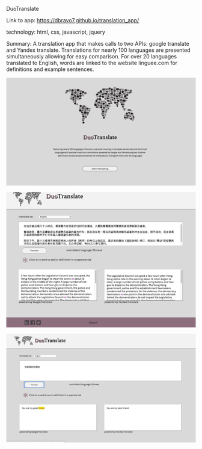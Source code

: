DuoTranslate 

Link to app: https://dbravo7.github.io/translation_app/

technology: html, css, javascript, jquery

Summary: 
A translation app that makes calls to two APIs: google translate and Yandex translate. Translations for nearly 100 languages are presented simultaneously allowing for easy comparison. For over 20 languages translated to English, words are linked to the website linguee.com for definitions and example sentences.

![main page of app](images/main_page.png "Main page with a brief description of the app's functionality")

![display page of app](images/display_page.png "Can view parallel translations")

![highlighted word](images/highlighted_word.png "For many translations to English, one can click on a translated word and see its various definitions and example sentences")